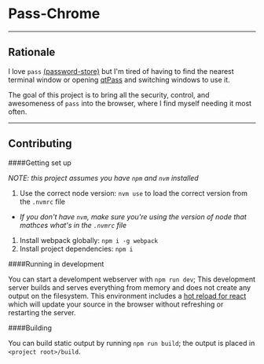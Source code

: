 Pass-Chrome
===========
-----------

Rationale
---------

I love `pass`  [(password-store)](http://www.passwordstore.org) but I'm tired of having to find the nearest terminal 
window or opening [qtPass](https://github.com/IJHack/qtpass) and switching windows to use it.

The goal of this project is to bring all the security, control, and awesomeness of `pass` into the browser, where I find 
myself needing it most often.

------------

Contributing
------------

####Getting set up

_NOTE: this project assumes you have `npm` and `nvm` installed_

1. Use the correct node version: `nvm use` to load the correct version from the `.nvmrc` file
  * _If you don't have `nvm`, make sure you're using the version of node that mathces what's in the `.nvmrc` file_
1. Install webpack globally: `npm i -g webpack`
1. Install project dependencies: `npm i`

####Running in development

You can start a develompent webserver with `npm run dev`; This development server builds and serves everything from 
memory and does not create any output on the filesystem. This environment includes a [hot reload for react](https://github.com/gaearon/react-hot-loader) 
which will update your source in the browser without refreshing or restarting the server.

####Building

You can build static output by running `npm run build`; the output is placed in `<project root>/build`.
